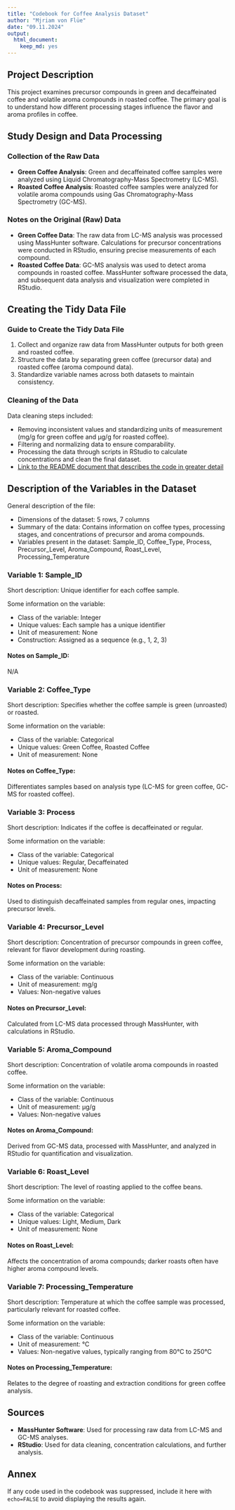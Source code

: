 ```yaml
---
title: "Codebook for Coffee Analysis Dataset"
author: "Mjriam von Flüe"
date: "09.11.2024"
output:
  html_document:
    keep_md: yes
---
```


## Project Description
This project examines precursor compounds in green and decaffeinated coffee and volatile aroma compounds in roasted coffee. The primary goal is to understand how different processing stages influence the flavor and aroma profiles in coffee.

## Study Design and Data Processing

### Collection of the Raw Data
- **Green Coffee Analysis**: Green and decaffeinated coffee samples were analyzed using Liquid Chromatography-Mass Spectrometry (LC-MS).
- **Roasted Coffee Analysis**: Roasted coffee samples were analyzed for volatile aroma compounds using Gas Chromatography-Mass Spectrometry (GC-MS).

### Notes on the Original (Raw) Data 
- **Green Coffee Data**: The raw data from LC-MS analysis was processed using MassHunter software. Calculations for precursor concentrations were conducted in RStudio, ensuring precise measurements of each compound.
- **Roasted Coffee Data**: GC-MS analysis was used to detect aroma compounds in roasted coffee. MassHunter software processed the data, and subsequent data analysis and visualization were completed in RStudio.

## Creating the Tidy Data File

### Guide to Create the Tidy Data File
1. Collect and organize raw data from MassHunter outputs for both green and roasted coffee.
2. Structure the data by separating green coffee (precursor data) and roasted coffee (aroma compound data).
3. Standardize variable names across both datasets to maintain consistency.

### Cleaning of the Data
Data cleaning steps included:
- Removing inconsistent values and standardizing units of measurement (mg/g for green coffee and μg/g for roasted coffee).
- Filtering and normalizing data to ensure comparability.
- Processing the data through scripts in RStudio to calculate concentrations and clean the final dataset.
- [Link to the README document that describes the code in greater detail]()

## Description of the Variables in the Dataset
General description of the file:
 - Dimensions of the dataset: 5 rows, 7 columns
 - Summary of the data: Contains information on coffee types, processing stages, and concentrations of precursor and aroma compounds.
 - Variables present in the dataset: Sample_ID, Coffee_Type, Process, Precursor_Level, Aroma_Compound, Roast_Level, Processing_Temperature

### Variable 1: Sample_ID
Short description: Unique identifier for each coffee sample.

Some information on the variable:
 - Class of the variable: Integer
 - Unique values: Each sample has a unique identifier
 - Unit of measurement: None
 - Construction: Assigned as a sequence (e.g., 1, 2, 3)

#### Notes on Sample_ID:
N/A

### Variable 2: Coffee_Type
Short description: Specifies whether the coffee sample is green (unroasted) or roasted.

Some information on the variable:
 - Class of the variable: Categorical
 - Unique values: Green Coffee, Roasted Coffee
 - Unit of measurement: None

#### Notes on Coffee_Type:
Differentiates samples based on analysis type (LC-MS for green coffee, GC-MS for roasted coffee).

### Variable 3: Process
Short description: Indicates if the coffee is decaffeinated or regular.

Some information on the variable:
 - Class of the variable: Categorical
 - Unique values: Regular, Decaffeinated
 - Unit of measurement: None

#### Notes on Process:
Used to distinguish decaffeinated samples from regular ones, impacting precursor levels.

### Variable 4: Precursor_Level
Short description: Concentration of precursor compounds in green coffee, relevant for flavor development during roasting.

Some information on the variable:
 - Class of the variable: Continuous
 - Unit of measurement: mg/g
 - Values: Non-negative values

#### Notes on Precursor_Level:
Calculated from LC-MS data processed through MassHunter, with calculations in RStudio.

### Variable 5: Aroma_Compound
Short description: Concentration of volatile aroma compounds in roasted coffee.

Some information on the variable:
 - Class of the variable: Continuous
 - Unit of measurement: μg/g
 - Values: Non-negative values

#### Notes on Aroma_Compound:
Derived from GC-MS data, processed with MassHunter, and analyzed in RStudio for quantification and visualization.

### Variable 6: Roast_Level
Short description: The level of roasting applied to the coffee beans.

Some information on the variable:
 - Class of the variable: Categorical
 - Unique values: Light, Medium, Dark
 - Unit of measurement: None

#### Notes on Roast_Level:
Affects the concentration of aroma compounds; darker roasts often have higher aroma compound levels.

### Variable 7: Processing_Temperature
Short description: Temperature at which the coffee sample was processed, particularly relevant for roasted coffee.

Some information on the variable:
 - Class of the variable: Continuous
 - Unit of measurement: °C
 - Values: Non-negative values, typically ranging from 80°C to 250°C

#### Notes on Processing_Temperature:
Relates to the degree of roasting and extraction conditions for green coffee analysis.

## Sources
- **MassHunter Software**: Used for processing raw data from LC-MS and GC-MS analyses.
- **RStudio**: Used for data cleaning, concentration calculations, and further analysis.

## Annex
If any code used in the codebook was suppressed, include it here with `echo=FALSE` to avoid displaying the results again.

